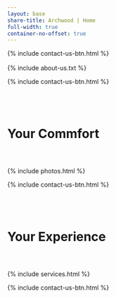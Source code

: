 ```yaml
---
layout: base
share-title: Archwood | Home
full-width: true
container-no-offset: true
---
```


<head>
    <div class="container-hero">
        <div class="bottom-left-button">
            {% include contact-us-btn.html %}
        </div>
    </div>
</head>


<div class="col-lg-10 offset-lg-1" markdown="1" style="margin-top: 1rem;">
{% include about-us.txt %} 
</div>


{% include contact-us-btn.html %}


<div style="padding-top: 2.5rem; padding-bottom: 2.5rem">
    <div class="container-header header-photo">
        <div class="container-header-overlay"></div>
        <h1>Your Commfort</h1>
    </div>
</div>


<div class="container-lg">
    {% include photos.html %}
</div>


{% include contact-us-btn.html %}


<div style="padding-top: 2.5rem; padding-bottom: 2.5rem">
    <div class="container-header header-service">
        <div class="container-header-overlay"></div>
        <h1>Your Experience</h1>
    </div>
</div>


<div class="container-lg">
    {% include services.html %}
</div>


{% include contact-us-btn.html %}

